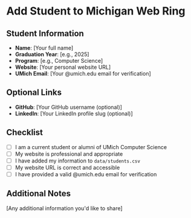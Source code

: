 # Add Student to Michigan Web Ring

## Student Information
- **Name**: [Your full name]
- **Graduation Year**: [e.g., 2025]
- **Program**: [e.g., Computer Science]
- **Website**: [Your personal website URL]
- **UMich Email**: [Your @umich.edu email for verification]

## Optional Links
- **GitHub**: [Your GitHub username (optional)]
- **LinkedIn**: [Your LinkedIn profile slug (optional)]

## Checklist
- [ ] I am a current student or alumni of UMich Computer Science
- [ ] My website is professional and appropriate
- [ ] I have added my information to `data/students.csv`
- [ ] My website URL is correct and accessible
- [ ] I have provided a valid @umich.edu email for verification

## Additional Notes
[Any additional information you'd like to share]